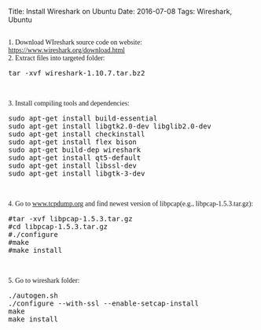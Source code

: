 Title: Install Wireshark on Ubuntu
Date: 2016-07-08
Tags: Wireshark, Ubuntu

<div><font face="Times New Roman"><p><br>
1. Download WIreshark source code on website: <a href="https://www.wireshark.org/download.html">https://www.wireshark.org/download.html</a>  <br />
2. Extract files into targeted folder:     <br></p>
<div class="highlight"><pre><span></span>tar -xvf wireshark-1.10.7.tar.bz2
</pre></div>


<p><br>  <br />
3. Install compiling tools and dependencies:    <br></p>
<div class="highlight"><pre><span></span>sudo apt-get install build-essential
sudo apt-get install libgtk2.0-dev libglib2.0-dev
sudo apt-get install checkinstall
sudo apt-get install flex bison
sudo apt-get build-dep wireshark
sudo apt-get install qt5-default
sudo apt-get install libssl-dev
sudo apt-get install libgtk-3-dev
</pre></div>


<p><br>  <br />
4. Go to <a href="http://www.tcpdump.org">www.tcpdump.org</a> and find newest version of libpcap(e.g., libpcap-1.5.3.tar.gz):     <br></p>
<div class="highlight"><pre><span></span>#tar -xvf libpcap-1.5.3.tar.gz  
#cd libpcap-1.5.3.tar.gz  
#./configure  
#make  
#make install 
</pre></div>


<p><br>  <br />
5. Go to wireshark folder:    <br></p>
<div class="highlight"><pre><span></span>./autogen.sh
./configure --with-ssl --enable-setcap-install
make
make install
</pre></div></font></div>